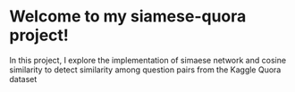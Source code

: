 # Welcome to my siamese-quora project!
In this project, I explore the implementation of simaese network and cosine similarity to detect similarity among question pairs from the Kaggle Quora dataset
